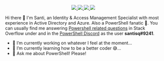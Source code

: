 <p>
  <div align="center">
    <a href="https://stackoverflow.com/users/15339544/santiago-squarzon">
      <img src="https://img.shields.io/badge/-Stackoverflow-FE7A16?style=for-the-badge&logo=stack-overflow&logoColor=white">
    </a>
    <a href="https://github.com/santysq/">
      <img src="https://img.shields.io/badge/GitHub-%23121011.svg?style=for-the-badge&logo=github&logoColor=white">
    </a>
    <a href="https://www.linkedin.com/in/santiago-squarzon/">
      <img src="https://img.shields.io/badge/LinkedIn-0077b5?style=for-the-badge&logo=linkedin&logoColor=white">
    </a>
    <a href="https://discord.com/users/santisq#9241">
      <img src="https://dcbadge.vercel.app/api/shield/223630623267487744">
    </a>
  </div>
</p>

Hi there 👋 I'm Santi, an Identity & Access Management Specialist with most experience in Active Directory and Azure. Also a PowerShell fanatic 🙈. You can usually find me answering [Powershell related questions](https://stackoverflow.com/questions/tagged/powershell) in Stack Overflow under and in the [PowerShell Discord](https://discord.com/invite/powershell) as the user __santisq#9241__.

- 🔭 I’m currently working on whatever I feel at the moment...
- 🌱 I’m currently learning how to be a better coder 😅...
- 💬 Ask me about PowerShell! Please!
